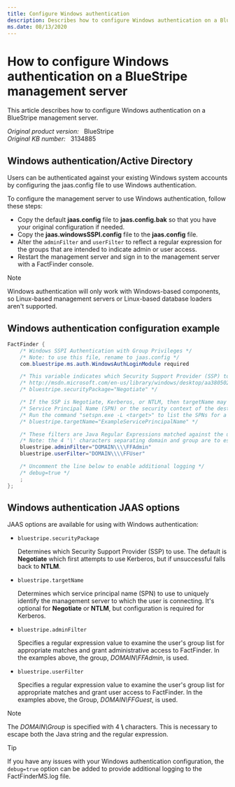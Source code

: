 ```yaml
---
title: Configure Windows authentication
description: Describes how to configure Windows authentication on a BlueStripe management server.
ms.date: 08/13/2020
---
```

# How to configure Windows authentication on a BlueStripe management server

This article describes how to configure Windows authentication on a BlueStripe management server.

_Original product version:_ &nbsp; BlueStripe  
_Original KB number:_ &nbsp; 3134885

## Windows authentication/Active Directory

Users can be authenticated against your existing Windows system accounts by configuring the jaas.config file to use Windows authentication.

To configure the management server to use Windows authentication, follow these steps:

- Copy the default **jaas.config** file to **jaas.config.bak** so that you have your original configuration if needed.
- Copy the **jaas.windowsSSPI.config** file to the **jaas.config** file.
- Alter the `adminFilter` and `userFilter` to reflect a regular expression for the groups that are intended to indicate admin or user access.
- Restart the management server and sign in to the management server with a FactFinder console.

> [!NOTE]
> Windows authentication will only work with Windows-based components, so Linux-based management servers or Linux-based database loaders aren't supported.

## Windows authentication configuration example

```Java
FactFinder {
    /* Windows SSPI Authentication with Group Privileges */
    /* Note: to use this file, rename to jaas.config */
    com.bluestripe.ms.auth.WindowsAuthLoginModule required

    /* This variable indicates which Security Support Provider (SSP) to use */
    /* http://msdn.microsoft.com/en-us/library/windows/desktop/aa380502(v=vs.85).aspx */
    /* bluestripe.securityPackage="Negotiate" */

    /* If the SSP is Negotiate, Kerberos, or NTLM, then targetName may be set to the */
    /* Service Principal Name (SPN) or the security context of the destination server. */
    /* Run the command "setspn.exe -L <target>" to list the SPNs for a target FactFinder Management Server. */
    /* bluestripe.targetName="ExampleServicePrincipalName" */

    /* These filters are Java Regular Expressions matched against the user's group membership list */
    /* Note: the 4 '\' characters separating domain and group are to escape both the Java string and the regex */
    bluestripe.adminFilter="DOMAIN\\\\FFAdmin"
    bluestripe.userFilter="DOMAIN\\\\FFUser"

    /* Uncomment the line below to enable additional logging */
    /* debug=true */
    ;
};
```

## Windows authentication JAAS options

JAAS options are available for using with Windows authentication:

- `bluestripe.securityPackage`

    Determines which Security Support Provider (SSP) to use. The default is **Negotiate** which first attempts to use Kerberos, but if unsuccessful falls back to **NTLM**.

- `bluestripe.targetName`

    Determines which service principal name (SPN) to use to uniquely identify the management server to which the user is connecting. It's optional for **Negotiate** or **NTLM**, but configuration is required for Kerberos.

- `bluestripe.adminFilter`

    Specifies a regular expression value to examine the user's group list for appropriate matches and grant administrative access to FactFinder. In the examples above, the group, *DOMAIN\FFAdmin*, is used.

- `bluestripe.userFilter`

    Specifies a regular expression value to examine the user's group list for appropriate matches and grant user access to FactFinder. In the examples above, the Group, *DOMAIN\FFGuest*, is used.

> [!NOTE]
> The *DOMAIN\Group* is specified with 4 **\\** characters. This is necessary to escape both the Java string and the regular expression.

> [!TIP]
> If you have any issues with your Windows authentication configuration, the `debug=true` option can be added to provide additional logging to the FactFinderMS.log file.
